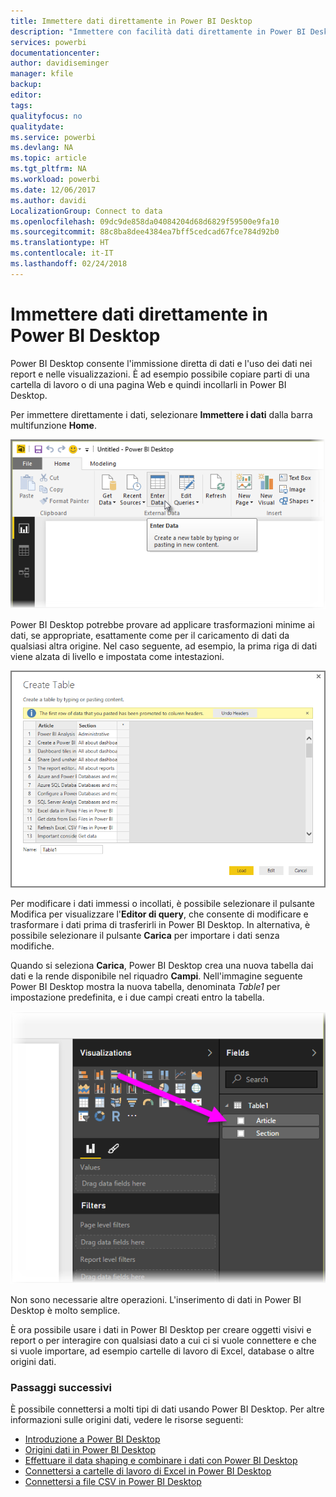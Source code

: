 ```yaml
---
title: Immettere dati direttamente in Power BI Desktop
description: "Immettere con facilità dati direttamente in Power BI Desktop"
services: powerbi
documentationcenter: 
author: davidiseminger
manager: kfile
backup: 
editor: 
tags: 
qualityfocus: no
qualitydate: 
ms.service: powerbi
ms.devlang: NA
ms.topic: article
ms.tgt_pltfrm: NA
ms.workload: powerbi
ms.date: 12/06/2017
ms.author: davidi
LocalizationGroup: Connect to data
ms.openlocfilehash: 09dc9de858da04084204d68d6829f59500e9fa10
ms.sourcegitcommit: 88c8ba8dee4384ea7bff5cedcad67fce784d92b0
ms.translationtype: HT
ms.contentlocale: it-IT
ms.lasthandoff: 02/24/2018
---
```

# <a name="enter-data-directly-into-power-bi-desktop"></a>Immettere dati direttamente in Power BI Desktop
Power BI Desktop consente l'immissione diretta di dati e l'uso dei dati nei report e nelle visualizzazioni. È ad esempio possibile copiare parti di una cartella di lavoro o di una pagina Web e quindi incollarli in Power BI Desktop.

Per immettere direttamente i dati, selezionare **Immettere i dati** dalla barra multifunzione **Home**.

![](media/desktop-enter-data-directly-into-desktop/enter-data-directly_1.png)

Power BI Desktop potrebbe provare ad applicare trasformazioni minime ai dati, se appropriate, esattamente come per il caricamento di dati da qualsiasi altra origine. Nel caso seguente, ad esempio, la prima riga di dati viene alzata di livello e impostata come intestazioni.

![](media/desktop-enter-data-directly-into-desktop/enter-data-directly_2.png)

Per modificare i dati immessi o incollati, è possibile selezionare il pulsante Modifica per visualizzare l'**Editor di query**, che consente di modificare e trasformare i dati prima di trasferirli in Power BI Desktop. In alternativa, è possibile selezionare il pulsante **Carica** per importare i dati senza modifiche.

Quando si seleziona **Carica**, Power BI Desktop crea una nuova tabella dai dati e la rende disponibile nel riquadro **Campi**. Nell'immagine seguente Power BI Desktop mostra la nuova tabella, denominata *Table1* per impostazione predefinita, e i due campi creati entro la tabella.

![](media/desktop-enter-data-directly-into-desktop/enter-data-directly_3.png)

Non sono necessarie altre operazioni. L'inserimento di dati in Power BI Desktop è molto semplice.

È ora possibile usare i dati in Power BI Desktop per creare oggetti visivi e report o per interagire con qualsiasi dato a cui ci si vuole connettere e che si vuole importare, ad esempio cartelle di lavoro di Excel, database o altre origini dati.

### <a name="next-steps"></a>Passaggi successivi
È possibile connettersi a molti tipi di dati usando Power BI Desktop. Per altre informazioni sulle origini dati, vedere le risorse seguenti:

* [Introduzione a Power BI Desktop](desktop-getting-started.md)
* [Origini dati in Power BI Desktop](desktop-data-sources.md)
* [Effettuare il data shaping e combinare i dati con Power BI Desktop](desktop-shape-and-combine-data.md)
* [Connettersi a cartelle di lavoro di Excel in Power BI Desktop](desktop-connect-excel.md)   
* [Connettersi a file CSV in Power BI Desktop](desktop-connect-csv.md)   

